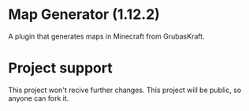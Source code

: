 # Map Generator (1.12.2)
A plugin that generates maps in Minecraft from GrubasKraft. 
# Project support
This project won't recive further changes. This project will be public, so anyone can fork it.

